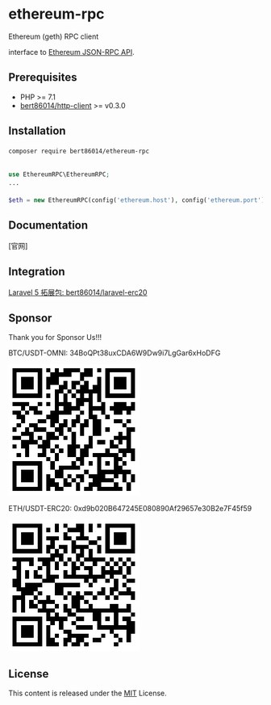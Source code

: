 # ethereum-rpc

Ethereum (geth) RPC client

interface to [Ethereum JSON-RPC API](https://github.com/ethereum/wiki/wiki/JSON-RPC).

## Prerequisites

* PHP >= 7.1
* [bert86014/http-client](https://github.com/bert86014/http-client) >= v0.3.0

## Installation

`composer require bert86014/ethereum-rpc`
```php

use EthereumRPC\EthereumRPC;
...

$eth = new EthereumRPC(config('ethereum.host'), config('ethereum.port'));

```

## Documentation

[官网]

## Integration

[Laravel 5 拓展包: bert86014/laravel-erc20](https://github.com/bert86014/laravel-erc20)

## Sponsor

Thank you for Sponsor Us!!!

BTC/USDT-OMNI: 34BoQPt38uxCDA6W9Dw9i7LgGar6xHoDFG

![image](https://github.com/bert86014/doc/raw/master/img/btc.png)

ETH/USDT-ERC20: 0xd9b020B647245E080890Af29657e30B2e7F45f59

![image](https://github.com/bert86014/doc/raw/master/img/eth.png)

## License

This content is released under the [MIT](http://opensource.org/licenses/MIT) License.

